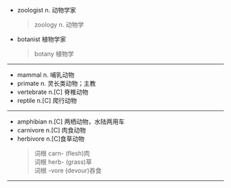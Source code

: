 - zoologist  n. 动物学家
    > zoology  n. 动物学
- botanist  植物学家
    > botany  植物学
---
- mammal  n. 哺乳动物
- primate  n. 灵长类动物；主教 
- vertebrate  n.[C] 脊椎动物
- reptile  n.[C]  爬行动物 
---
- amphibian  n.[C] 两栖动物，水陆两用车
- carnivore  n.[C] 肉食动物 
- herbivore  n.[C]食草动物
    > 词根 carn- (flesh)肉  
    > 词根 herb- (grass)草  
    > 词根 -vore (devour)吞食
---
